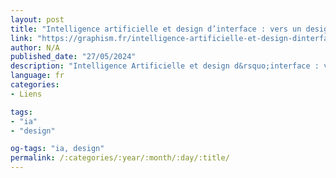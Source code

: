```yaml
---
layout: post
title: "Intelligence artificielle et design d’interface : vers un design de la confiance ?"
link: "https://graphism.fr/intelligence-artificielle-et-design-dinterface-vers-un-design-de-la-confiance/"
author: N/A
published_date: "27/05/2024"
description: "Intelligence Artificielle et design d&rsquo;interface : vers un design de la confiance ? &#8211; graphisme et interactivité"
language: fr
categories:
- Liens

tags:
- "ia"
- "design"

og-tags: "ia, design"
permalink: /:categories/:year/:month/:day/:title/
---
```

